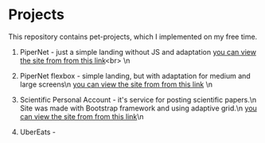 # Projects
This repository contains pet-projects, which I implemented on my free time.

1. PiperNet - just a simple landing without JS and adaptation
[you can view the site from from this link](https://super-churros-35626f.netlify.app/)<br\>
\n
2. PiperNet flexbox - simple landing, but with adaptation for medium and large screens\n
[you can view the site from from this link](https://unrivaled-scone-000c11.netlify.app/)
\n
3. Scientific Personal Account - it's service for posting scientific papers.\n
Site was made with Bootstrap framework and using adaptive grid.\n
[you can view the site from from this link](https://majestic-seahorse-ac68cb.netlify.app/)\n

4. UberEats - 
